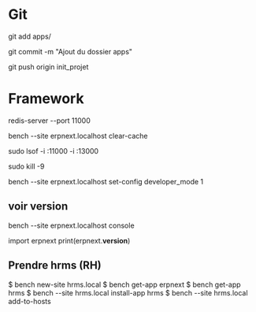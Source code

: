 # Git

git add apps/

git commit -m "Ajout du dossier apps"

git push origin init_projet

# Framework

redis-server --port 11000

bench --site erpnext.localhost clear-cache

sudo lsof -i :11000 -i :13000

sudo kill -9 

bench --site erpnext.localhost set-config developer_mode 1

## voir version
bench --site erpnext.localhost console

import erpnext
print(erpnext.__version__)

## Prendre hrms (RH)

$ bench new-site hrms.local
$ bench get-app erpnext
$ bench get-app hrms
$ bench --site hrms.local install-app hrms
$ bench --site hrms.local add-to-hosts